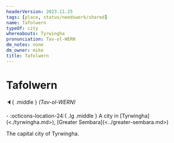 ```yaml
---
headerVersion: 2023.11.25
tags: [place, status/needswork/shared]
name: Tafolwern
typeOf: city
whereabouts: Tyrwingha
pronunciation: Tav-ol-WERN
dm_notes: none
dm_owner: mike
title: Tafolwern
---
```

# Tafolwern
:speaker:{ .middle } *(Tav-ol-WERN)*  
<div class="grid cards ext-narrow-margin ext-one-column" markdown>
-    :octicons-location-24:{ .lg .middle } A city in [Tyrwingha](<./tyrwingha.md>), [Greater Sembara](<../greater-sembara.md>)  
</div>


The capital city of Tyrwingha.

